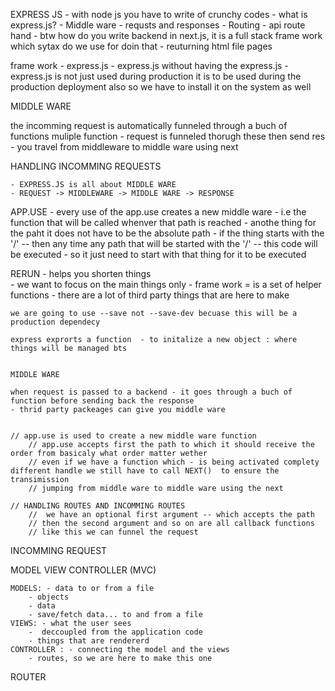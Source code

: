 
EXPRESS JS
    - with node js you have to write of crunchy codes
    - what is express.js?
    - Middle ware
    - requsts and responses 
    - Routing 
    - api route hand
    - btw how do you write backend in next.js, it is a full stack frame work which sytax do we use for doin that
    - reuturning html file pages


frame work - express.js
    - express.js without having the express.js
    - express.js is not just used during production it is to be used during the production deployment also so we have to install it on the system as well 


MIDDLE WARE

the incomming request is automatically funneled through a buch of functions
muliple function
    - request is funneled thorugh these then send res
    - you travel from middleware to middle ware using next

HANDLING INCOMMING REQUESTS

    - EXPRESS.JS is all about MIDDLE WARE
    - REQUEST -> MIDDLEWARE -> MIDDLE WARE -> RESPONSE


APP.USE 
    - every use of the app.use creates a new middle ware 
    - i.e the function that will be called whenver that path is reached 
    - anothe thing for the paht it does not have to be the absolute path
        - if the thing starts with the '/' -- then any time any path that will be started with the '/' -- this code will be executed 
        - so it just need to start with that thing for it to be executed


RERUN
    - helps you shorten things  
    - we want to focus on the main things only
    - frame work = is a set of helper functions
    - there are a lot of third party things that are here to make
    
    we are going to use --save not --save-dev becuase this will be a production dependecy
    
    express exprorts a function  - to initalize a new object : where things will be managed bts


    MIDDLE WARE

    when request is passed to a backend - it goes through a buch of function before sending back the response 
    - thrid party packeages can give you middle ware


    // app.use is used to create a new middle ware function
        // app.use accepts first the path to which it should receive the order from basicaly what order matter wether
        // even if we have a function which - is being activated complety different handle we still have to call NEXT()  to ensure the transimission
        // jumping from middle ware to middle ware using the next

    // HANDLING ROUTES AND INCOMMING ROUTES 
        //  we have an optional first argument -- which accepts the path 
        // then the second argument and so on are all callback functions
        // like this we can funnel the request

INCOMMING REQUEST




MODEL VIEW CONTROLLER (MVC)

    MODELS: - data to or from a file
        - objects
        - data
        - save/fetch data... to and from a file
    VIEWS: - what the user sees
        -  deccoupled from the application code
        - things that are rendererd
    CONTROLLER : - connecting the model and the views
        - routes, so we are here to make this one   


ROUTER